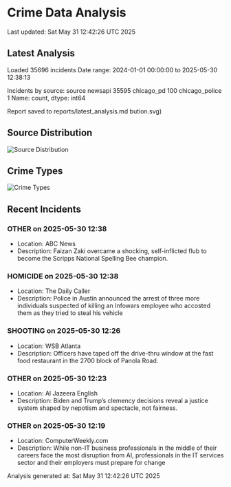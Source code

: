 # Crime Data Analysis
Last updated: Sat May 31 12:42:26 UTC 2025

## Latest Analysis

Loaded 35696 incidents
Date range: 2024-01-01 00:00:00 to 2025-05-30 12:38:13

Incidents by source:
source
newsapi           35595
chicago_pd          100
chicago_police        1
Name: count, dtype: int64

Report saved to reports/latest_analysis.md
bution.svg)

## Source Distribution
![Source Distribution](images/source_distribution.svg)

## Crime Types
![Crime Types](images/crime_types.svg)

## Recent Incidents

### OTHER on 2025-05-30 12:38
- Location: ABC News
- Description: Faizan Zaki overcame a shocking, self-inflicted flub to become the Scripps National Spelling Bee champion.


### HOMICIDE on 2025-05-30 12:38
- Location: The Daily Caller
- Description: Police in Austin announced the arrest of three more individuals suspected of killing an Infowars employee who accosted them as they tried to steal his vehicle


### SHOOTING on 2025-05-30 12:26
- Location: WSB Atlanta
- Description: Officers have taped off the drive-thru window at the fast food restaurant in the 2700 block of Panola Road.


### OTHER on 2025-05-30 12:23
- Location: Al Jazeera English
- Description: Biden and Trump’s clemency decisions reveal a justice system shaped by nepotism and spectacle, not fairness.


### OTHER on 2025-05-30 12:19
- Location: ComputerWeekly.com
- Description: While non-IT business professionals in the middle of their careers face the most disruption from AI, professionals in the IT services sector and their employers must prepare for change

Analysis generated at: Sat May 31 12:42:26 UTC 2025
